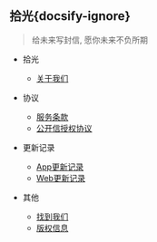 ## 拾光{docsify-ignore}

> 给未来写封信, 愿你未来不负所期

- 拾光

   - [关于我们](about.md)

- 协议

  - [服务条款](pravicy.md)
  - [公开信授权协议](public.md)

- 更新记录
 
  - [App更新记录](update_app.md)
  - [Web更新记录](update_web.md)

- 其他

  - [找到我们](find_us.md)
  - [版权信息](copyright.md)
